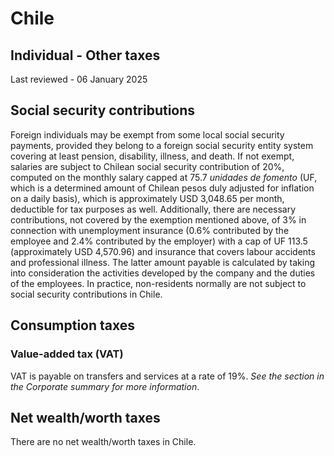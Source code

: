 # Chile
## Individual - Other taxes
Last reviewed - 06 January 2025
## Social security contributions
Foreign individuals may be exempt from some local social security payments, provided they belong to a foreign social security entity system covering at least pension, disability, illness, and death. If not exempt, salaries are subject to Chilean social security contribution of 20%, computed on the monthly salary capped at 75.7  _unidades de fomento_ (UF, which is a determined amount of Chilean pesos duly adjusted for inflation on a daily basis), which is approximately USD 3,048.65 per month, deductible for tax purposes as well.
Additionally, there are necessary contributions, not covered by the exemption mentioned above, of 3% in connection with unemployment insurance (0.6% contributed by the employee and 2.4% contributed by the employer) with a cap of UF 113.5 (approximately USD 4,570.96) and insurance that covers labour accidents and professional illness. The latter amount payable is calculated by taking into consideration the activities developed by the company and the duties of the employees.
In practice, non-residents normally are not subject to social security contributions in Chile.
## Consumption taxes
### Value-added tax (VAT)
VAT is payable on transfers and services at a rate of 19%. _See the section in the Corporate summary for more information_.
## Net wealth/worth taxes
There are no net wealth/worth taxes in Chile.
